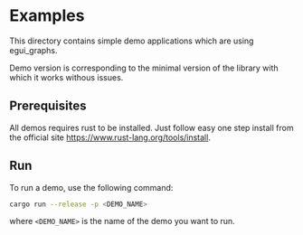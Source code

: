 # Examples
This directory contains simple demo applications which are using egui_graphs.

Demo version is corresponding to the minimal version of the library with which it works withous issues.

## Prerequisites
All demos requires rust to be installed. Just follow easy one step install from the official site https://www.rust-lang.org/tools/install.

## Run
To run a demo, use the following command:
```bash
cargo run --release -p <DEMO_NAME>
```
where `<DEMO_NAME>` is the name of the demo you want to run.

